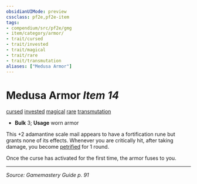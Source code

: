 ```yaml
---
obsidianUIMode: preview
cssclass: pf2e,pf2e-item
tags:
- compendium/src/pf2e/gmg
- item/category/armor/
- trait/cursed
- trait/invested
- trait/magical
- trait/rare
- trait/transmutation
aliases: ["Medusa Armor"]
---
```

# Medusa Armor *Item 14*  
[cursed](cursed-gmg.md "Cursed Item Trait")  [invested](invested.md "Invested Item Trait")  [magical](magical.md "Magical Item Trait")  [rare](rare.md "Rare Rarity Trait")  [transmutation](transmutation.md "Transmutation School Trait")  

- **Bulk** 3; **Usage** worn armor

This +2 adamantine scale mail appears to have a fortification rune but grants none of its effects. Whenever you are critically hit, after taking damage, you become [petrified](conditions.md#Petrified) for 1 round.

Once the curse has activated for the first time, the armor fuses to you.


---
*Source: Gamemastery Guide p. 91*